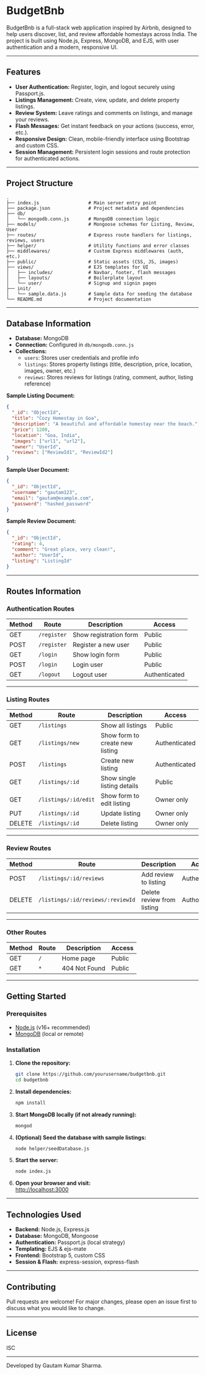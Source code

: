 # BudgetBnb

BudgetBnb is a full-stack web application inspired by Airbnb, designed to help users discover, list, and review affordable homestays across India. The project is built using Node.js, Express, MongoDB, and EJS, with user authentication and a modern, responsive UI.

---

## Features

- **User Authentication:** Register, login, and logout securely using Passport.js.
- **Listings Management:** Create, view, update, and delete property listings.
- **Review System:** Leave ratings and comments on listings, and manage your reviews.
- **Flash Messages:** Get instant feedback on your actions (success, error, etc.).
- **Responsive Design:** Clean, mobile-friendly interface using Bootstrap and custom CSS.
- **Session Management:** Persistent login sessions and route protection for authenticated actions.

---

## Project Structure

```
.
├── index.js                  # Main server entry point
├── package.json              # Project metadata and dependencies
├── db/
│   └── mongodb.conn.js       # MongoDB connection logic
├── models/                   # Mongoose schemas for Listing, Review, User
├── routes/                   # Express route handlers for listings, reviews, users
├── helper/                   # Utility functions and error classes
├── middlewares/              # Custom Express middlewares (auth, etc.)
├── public/                   # Static assets (CSS, JS, images)
├── views/                    # EJS templates for UI
│   ├── includes/             # Navbar, footer, flash messages
│   ├── layouts/              # Boilerplate layout
│   └── user/                 # Signup and signin pages
├── init/
│   └── sample.data.js        # Sample data for seeding the database
└── README.md                 # Project documentation
```

---

## Database Information

- **Database:** MongoDB
- **Connection:** Configured in `db/mongodb.conn.js`
- **Collections:**
  - `users`: Stores user credentials and profile info
  - `listings`: Stores property listings (title, description, price, location, images, owner, etc.)
  - `reviews`: Stores reviews for listings (rating, comment, author, listing reference)

**Sample Listing Document:**
```json
{
  "_id": "ObjectId",
  "title": "Cozy Homestay in Goa",
  "description": "A beautiful and affordable homestay near the beach.",
  "price": 1200,
  "location": "Goa, India",
  "images": ["url1", "url2"],
  "owner": "UserId",
  "reviews": ["ReviewId1", "ReviewId2"]
}
```

**Sample User Document:**
```json
{
  "_id": "ObjectId",
  "username": "gautam123",
  "email": "gautam@example.com",
  "password": "hashed_password"
}
```

**Sample Review Document:**
```json
{
  "_id": "ObjectId",
  "rating": 4,
  "comment": "Great place, very clean!",
  "author": "UserId",
  "listing": "ListingId"
}
```

---

## Routes Information

### Authentication Routes

| Method | Route           | Description                | Access      |
|--------|-----------------|----------------------------|-------------|
| GET    | `/register`     | Show registration form     | Public      |
| POST   | `/register`     | Register a new user        | Public      |
| GET    | `/login`        | Show login form            | Public      |
| POST   | `/login`        | Login user                 | Public      |
| GET    | `/logout`       | Logout user                | Authenticated |

---

### Listing Routes

| Method | Route                | Description                        | Access      |
|--------|----------------------|------------------------------------|-------------|
| GET    | `/listings`          | Show all listings                  | Public      |
| GET    | `/listings/new`      | Show form to create new listing    | Authenticated |
| POST   | `/listings`          | Create new listing                 | Authenticated |
| GET    | `/listings/:id`      | Show single listing details        | Public      |
| GET    | `/listings/:id/edit` | Show form to edit listing          | Owner only  |
| PUT    | `/listings/:id`      | Update listing                     | Owner only  |
| DELETE | `/listings/:id`      | Delete listing                     | Owner only  |

---

### Review Routes

| Method | Route                              | Description                        | Access      |
|--------|------------------------------------|------------------------------------|-------------|
| POST   | `/listings/:id/reviews`            | Add review to listing              | Authenticated |
| DELETE | `/listings/:id/reviews/:reviewId`  | Delete review from listing         | Author only |

---

### Other Routes

| Method | Route           | Description                | Access      |
|--------|-----------------|----------------------------|-------------|
| GET    | `/`             | Home page                  | Public      |
| GET    | `*`             | 404 Not Found              | Public      |

---

## Getting Started

### Prerequisites

- [Node.js](https://nodejs.org/) (v16+ recommended)
- [MongoDB](https://www.mongodb.com/) (local or remote)

### Installation

1. **Clone the repository:**
    ```sh
    git clone https://github.com/yourusername/budgetbnb.git
    cd budgetbnb
    ```

2. **Install dependencies:**
    ```sh
    npm install
    ```

3. **Start MongoDB locally (if not already running):**
    ```sh
    mongod
    ```

4. **(Optional) Seed the database with sample listings:**
    ```sh
    node helper/seedDatabase.js
    ```

5. **Start the server:**
    ```sh
    node index.js
    ```

6. **Open your browser and visit:**  
    [http://localhost:3000](http://localhost:3000)

---

## Technologies Used

- **Backend:** Node.js, Express.js
- **Database:** MongoDB, Mongoose
- **Authentication:** Passport.js (local strategy)
- **Templating:** EJS & ejs-mate
- **Frontend:** Bootstrap 5, custom CSS
- **Session & Flash:** express-session, express-flash

---

## Contributing

Pull requests are welcome! For major changes, please open an issue first to discuss what you would like to change.

---

## License

ISC

---

Developed by Gautam Kumar Sharma.


  <script>
      document.addEventListener('DOMContentLoaded', function () {
        // Handle dropdown item clicks
        document.querySelectorAll('.dropdown-item').forEach(item => {
          item.addEventListener('click', function () {
            const dropdown = this.closest('.dropdown-menu');
            const hiddenInput = dropdown.querySelector('input[type="hidden"]');
            const displayElement = dropdown.closest('.nav-item').querySelector('span:last-child');

            // Update hidden input and display text
            hiddenInput.value = this.dataset.value;
            displayElement.textContent = this.textContent;

            // Close the dropdown
            const dropdownToggle = dropdown.previousElementSibling;
            bootstrap.Dropdown.getOrCreateInstance(dropdownToggle).hide();
          });
        });
      });
    </script>
